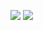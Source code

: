 <a href=""><img align="top" src="https://github-readme-stats.vercel.app/api?username=CyberPotat42&count_private=true&show_icons=true&theme=tokyonight&include_all_commits=true&hide_border=true&hide_rank=true" /></a>
<a href=""><img align="top" src="https://github-readme-stats.vercel.app/api/top-langs/?username=CyberPotat42&theme=tokyonight&hide_border=true&exclude_repo=Marks-Parser&layout=compact&langs_count=6" /></a>
